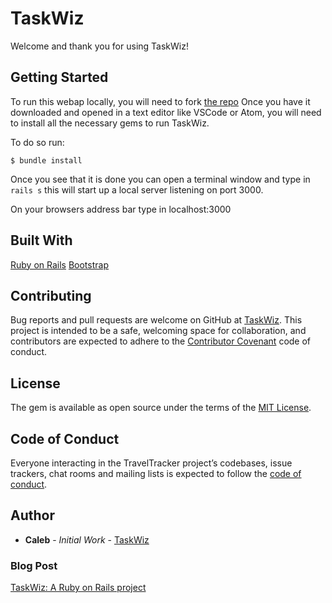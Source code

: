 # TaskWiz

Welcome and thank you for using TaskWiz!

## Getting Started

To run this webap locally, you will need to fork [the repo](https://github.com/earthctzn/TaskWiz) 
Once you have it downloaded and opened in a text editor like VSCode or Atom, you will need to install all the necessary gems to run TaskWiz.

To do so run:

```$ bundle install```

Once you see that it is done you can open a terminal window and type in ```rails s``` this will start up a local server listening on port 3000.

On your browsers address bar type in localhost:3000

## Built With

[Ruby on Rails](https://rubyonrails.org/)
[Bootstrap](https://getbootstrap.com/)

## Contributing

Bug reports and pull requests are welcome on GitHub at [TaskWiz](https://github.com/earthctzn/TaskWiz). This project is intended to be a safe, welcoming space for collaboration, and contributors are expected to adhere to the [Contributor Covenant](http://contributor-covenant.org) code of conduct.

## License

The gem is available as open source under the terms of the [MIT License](https://opensource.org/licenses/MIT).

## Code of Conduct

Everyone interacting in the TravelTracker project’s codebases, issue trackers, chat rooms and mailing lists is expected to follow the [code of conduct](https://github.com/<earthctzn>/TravelTracker/blob/master/CODE_OF_CONDUCT.md).

## Author

* **Caleb** - *Initial Work* - [TaskWiz](https://github.com/earthctzn/taskwiz)

### Blog Post
[TaskWiz: A Ruby on Rails project
](https://medium.com/@earthctzn1/taskwiz-a-ruby-on-rails-project-c62359409aa6)
